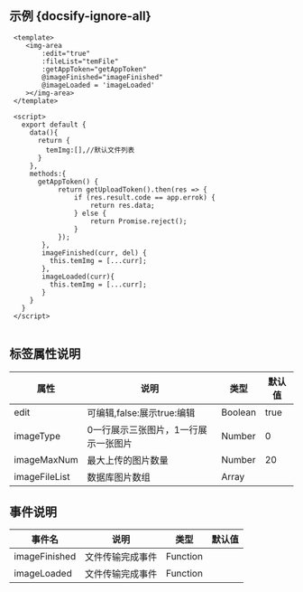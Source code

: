 ## 示例 {docsify-ignore-all}
 
```
 <template>
    <img-area
        :edit="true"
        :fileList="temFile"
        :getAppToken="getAppToken"
        @imageFinished="imageFinished"
        @imageLoaded = 'imageLoaded'
    ></img-area>
 </template>

 <script>
   export default {
     data(){
       return {
         temImg:[],//默认文件列表
       }
     },
     methods:{
       getAppToken() {
            return getUploadToken().then(res => {
                if (res.result.code == app.errok) {
                    return res.data;
                } else {
                    return Promise.reject();
                }
            });
        },
        imageFinished(curr, del) {
          this.temImg = [...curr];
        },
        imageLoaded(curr){
          this.temImg = [...curr];
        }
     }
   }
 </script>
     
```


 
## 标签属性说明

| 属性 | 说明 | 类型 | 默认值 |
| --- | --- | --- | --- |
| edit | 可编辑,false:展示true:编辑 | Boolean | true   |
| imageType | 0一行展示三张图片，1一行展示一张图片 | Number |  0  |
| imageMaxNum | 最大上传的图片数量 | Number | 20 |   
| imageFileList | 数据库图片数组 | Array |  |

## 事件说明

| 事件名 | 说明 | 类型 | 默认值 |
| --- | --- | --- | --- |
| imageFinished | 文件传输完成事件 | Function |    |
| imageLoaded | 文件传输完成事件 | Function |    |
 


 
